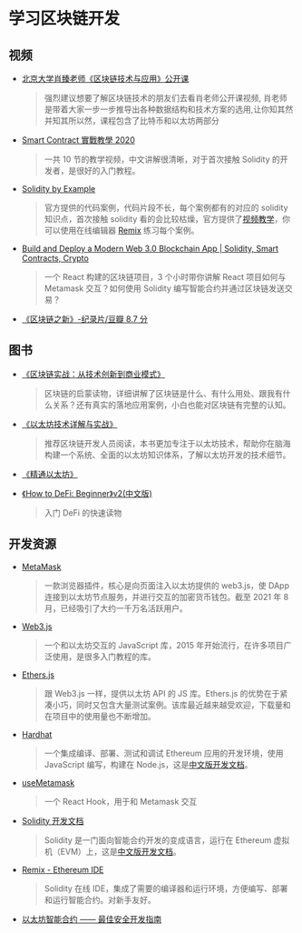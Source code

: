 # 学习区块链开发

## 视频

- [北京大学肖臻老师《区块链技术与应用》公开课](https://www.bilibili.com/video/BV1Vt411X7JF)

  > 强烈建议想要了解区块链技术的朋友们去看肖老师公开课视频, 肖老师是带着大家一步一步推导出各种数据结构和技术方案的选用,让你知其然并知其所以然，课程包含了比特币和以太坊两部分

- [Smart Contract 實戰教學 2020](https://www.youtube.com/playlist?list=PLHmOMPRfmOxQ3HSlId8KAKxnt8yuyTZVk)

  > 一共 10 节的教学视频，中文讲解很清晰，对于首次接触 Solidity 的开发者，是很好的入门教程。

- [Solidity by Example](https://solidity-by-example.org/)

  > 官方提供的代码案例，代码片段不长，每个案例都有的对应的 solidity 知识点，首次接触 solidity 看的会比较枯燥，官方提供了[视频教学](https://www.youtube.com/channel/UCJWh7F3AFyQ_x01VKzr9eyA)，你可以使用在线编辑器 [Remix](https://remix.ethereum.org/) 练习每个案例。

- [Build and Deploy a Modern Web 3.0 Blockchain App | Solidity, Smart Contracts, Crypto](https://www.youtube.com/watch?v=Wn_Kb3MR_cU)

  > 一个 React 构建的区块链项目，3 个小时带你讲解 React 项目如何与 Metamask 交互？如何使用 Solidity 编写智能合约并通过区块链发送交易？

- [《区块链之新》-纪录片/豆瓣 8.7 分](https://www.bilibili.com/bangumi/play/ep290332)

## 图书

- [《区块链实战：从技术创新到商业模式》](https://weread.qq.com/web/appreader/3b63273071e8eda73b6dc4d)

  > 区块链的启蒙读物，详细讲解了区块链是什么、有什么用处、跟我有什么关系？还有真实的落地应用案例，小白也能对区块链有完整的认知。

- [《以太坊技术详解与实战》](https://weread.qq.com/web/appreader/f5b323905e3975f5bb91f43?wfrom=app&wtheme=white&wvid=55300118&sence=bottomSheetShare)

  > 推荐区块链开发人员阅读，本书更加专注于以太坊技术，帮助你在脑海构建一个系统、全面的以太坊知识体系，了解以太坊开发的技术细节。

- [《精通以太坊》](https://weread.qq.com/web/appreader/c0532740718247c1c0545f7?wfrom=app&wtheme=white&wvid=55300118&sence=bottomSheetShare)

- [《How to DeFi: Beginner》v2(中文版)](https://nigdaemon.gitbook.io/how-to-defi-beginnerv2/)

  > 入门 DeFi 的快速读物

## 开发资源

- [MetaMask](https://metamask.io/)

  > 一款浏览器插件，核心是向页面注入以太坊提供的 web3.js，使 DApp 连接到以太坊节点服务，并进行交互的加密货币钱包。截至 2021 年 8 月，已经吸引了大约一千万名活跃用户。

- [Web3.js](https://github.com/ChainSafe/web3.js)

  > 一个和以太坊交互的 JavaScript 库，2015 年开始流行，在许多项目广泛使用，是很多入门教程的库。

- [Ethers.js](https://github.com/ethers-io/ethers.js/)

  > 跟 Web3.js 一样，提供以太坊 API 的 JS 库。Ethers.js 的优势在于紧凑小巧，同时又包含大量测试案例。该库最近越来越受欢迎，下载量和在项目中的使用量也不断增加。

- [Hardhat](https://hardhat.org/getting-started/)

  > 一个集成编译、部署、测试和调试 Ethereum 应用的开发环境，使用 JavaScript 编写，构建在 Node.js，这是[中文版开发文档](https://learnblockchain.cn/docs/hardhat/tutorial/)。

- [useMetamask](https://github.com/mdtanrikulu/use-metamask)

  > 一个 React Hook，用于和 Metamask 交互

- [Solidity 开发文档](https://docs.soliditylang.org/en/latest/)

  > Solidity 是一门面向智能合约开发的变成语言，运行在 Ethereum 虚拟机（EVM）上，这是[中文版开发文档](https://learnblockchain.cn/docs/solidity/)。

- [Remix - Ethereum IDE](https://remix.ethereum.org/)

  > Solidity 在线 IDE，集成了需要的编译器和运行环境，方便编写、部署和运行智能合约。对新手友好。

- [以太坊智能合约 —— 最佳安全开发指南](https://github.com/ConsenSys/smart-contract-best-practices/blob/master/README-zh.md)
